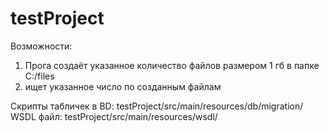 # testProject

Возможности:
1) Прога создаёт указанное количество файлов размером 1 гб в папке C:/files
2) ищет указанное число по созданным файлам

Скрипты табличек в BD: testProject/src/main/resources/db/migration/
WSDL файл: testProject/src/main/resources/wsdl/
